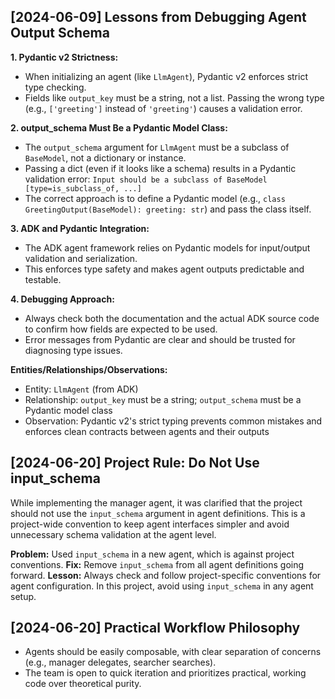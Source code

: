 ## [2024-06-09] Lessons from Debugging Agent Output Schema

**1. Pydantic v2 Strictness:**

- When initializing an agent (like `LlmAgent`), Pydantic v2 enforces strict type checking.
- Fields like `output_key` must be a string, not a list. Passing the wrong type (e.g., `['greeting']` instead of `'greeting'`) causes a validation error.

**2. output_schema Must Be a Pydantic Model Class:**

- The `output_schema` argument for `LlmAgent` must be a subclass of `BaseModel`, not a dictionary or instance.
- Passing a dict (even if it looks like a schema) results in a Pydantic validation error:
  `Input should be a subclass of BaseModel [type=is_subclass_of, ...]`
- The correct approach is to define a Pydantic model (e.g., `class GreetingOutput(BaseModel): greeting: str`) and pass the class itself.

**3. ADK and Pydantic Integration:**

- The ADK agent framework relies on Pydantic models for input/output validation and serialization.
- This enforces type safety and makes agent outputs predictable and testable.

**4. Debugging Approach:**

- Always check both the documentation and the actual ADK source code to confirm how fields are expected to be used.
- Error messages from Pydantic are clear and should be trusted for diagnosing type issues.

**Entities/Relationships/Observations:**

- Entity: `LlmAgent` (from ADK)
- Relationship: `output_key` must be a string; `output_schema` must be a Pydantic model class
- Observation: Pydantic v2's strict typing prevents common mistakes and enforces clean contracts between agents and their outputs

## [2024-06-20] Project Rule: Do Not Use input_schema

While implementing the manager agent, it was clarified that the project should not use the `input_schema` argument in agent definitions. This is a project-wide convention to keep agent interfaces simpler and avoid unnecessary schema validation at the agent level.

**Problem:** Used `input_schema` in a new agent, which is against project conventions.
**Fix:** Remove `input_schema` from all agent definitions going forward.
**Lesson:** Always check and follow project-specific conventions for agent configuration. In this project, avoid using `input_schema` in any agent setup.

## [2024-06-20] Practical Workflow Philosophy

- Agents should be easily composable, with clear separation of concerns (e.g., manager delegates, searcher searches).
- The team is open to quick iteration and prioritizes practical, working code over theoretical purity.
